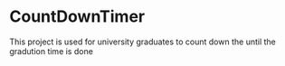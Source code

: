 # CountDownTimer
 This project is used for  university graduates to count down the until the gradution time is done
